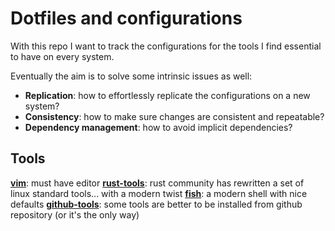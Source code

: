 <!-- vim: set colorcolumn=80: -->

# Dotfiles and configurations

With this repo I want to track the configurations for the tools I find
essential to have on every system.

Eventually the aim is to solve some intrinsic issues as well:

- **Replication**: how to effortlessly replicate the configurations on
                   a new system?
- **Consistency**: how to make sure changes are consistent and repeatable?
- **Dependency management**: how to avoid implicit dependencies?

## Tools

**[vim](vim-bare/INSTALL.md)**: must have editor
**[rust-tools](rust-tools/INSTALL.md)**: rust community has rewritten a set
    of linux standard tools... with a modern twist
**[fish](fish/INSTALL.md)**: a modern shell with nice defaults
**[github-tools](github-tools/INSTALL.md)**: some tools are better to be
    installed from github repository (or it's the only way)

